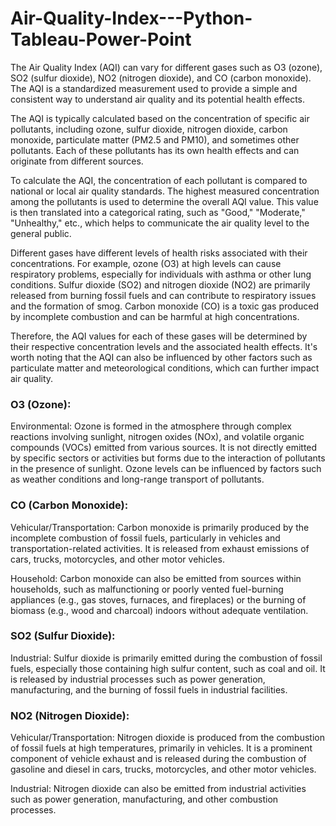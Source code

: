 # Air-Quality-Index---Python-Tableau-Power-Point

The Air Quality Index (AQI) can vary for different gases such as O3 (ozone), SO2 (sulfur dioxide), NO2 (nitrogen dioxide), and CO (carbon monoxide). The AQI is a standardized measurement used to provide a simple and consistent way to understand air quality and its potential health effects.

The AQI is typically calculated based on the concentration of specific air pollutants, including ozone, sulfur dioxide, nitrogen dioxide, carbon monoxide, particulate matter (PM2.5 and PM10), and sometimes other pollutants. Each of these pollutants has its own health effects and can originate from different sources.

To calculate the AQI, the concentration of each pollutant is compared to national or local air quality standards. The highest measured concentration among the pollutants is used to determine the overall AQI value. This value is then translated into a categorical rating, such as "Good," "Moderate," "Unhealthy," etc., which helps to communicate the air quality level to the general public.

Different gases have different levels of health risks associated with their concentrations. For example, ozone (O3) at high levels can cause respiratory problems, especially for individuals with asthma or other lung conditions. Sulfur dioxide (SO2) and nitrogen dioxide (NO2) are primarily released from burning fossil fuels and can contribute to respiratory issues and the formation of smog. Carbon monoxide (CO) is a toxic gas produced by incomplete combustion and can be harmful at high concentrations.

Therefore, the AQI values for each of these gases will be determined by their respective concentration levels and the associated health effects. It's worth noting that the AQI can also be influenced by other factors such as particulate matter and meteorological conditions, which can further impact air quality.

### O3 (Ozone):

Environmental: Ozone is formed in the atmosphere through complex reactions involving sunlight, nitrogen oxides (NOx), and volatile organic compounds (VOCs) emitted from various sources. It is not directly emitted by specific sectors or activities but forms due to the interaction of pollutants in the presence of sunlight. Ozone levels can be influenced by factors such as weather conditions and long-range transport of pollutants.

### CO (Carbon Monoxide):

Vehicular/Transportation: Carbon monoxide is primarily produced by the incomplete combustion of fossil fuels, particularly in vehicles and transportation-related activities. It is released from exhaust emissions of cars, trucks, motorcycles, and other motor vehicles.

Household: Carbon monoxide can also be emitted from sources within households, such as malfunctioning or poorly vented fuel-burning appliances (e.g., gas stoves, furnaces, and fireplaces) or the burning of biomass (e.g., wood and charcoal) indoors without adequate ventilation.

### SO2 (Sulfur Dioxide):

Industrial: Sulfur dioxide is primarily emitted during the combustion of fossil fuels, especially those containing high sulfur content, such as coal and oil. It is released by industrial processes such as power generation, manufacturing, and the burning of fossil fuels in industrial facilities.

### NO2 (Nitrogen Dioxide):

Vehicular/Transportation: Nitrogen dioxide is produced from the combustion of fossil fuels at high temperatures, primarily in vehicles. It is a prominent component of vehicle exhaust and is released during the combustion of gasoline and diesel in cars, trucks, motorcycles, and other motor vehicles.

Industrial: Nitrogen dioxide can also be emitted from industrial activities such as power generation, manufacturing, and other combustion processes.
